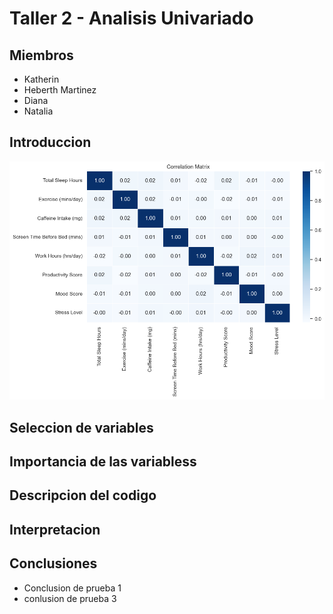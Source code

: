 # Taller 2 - Analisis Univariado

## Miembros

- Katherin
- Heberth Martinez
- Diana
- Natalia

## Introduccion

![correlation](assets/correlation_matrix.png)

## Seleccion de variables

## Importancia de las variabless

## Descripcion del codigo

## Interpretacion

## Conclusiones

- Conclusion de prueba 1
- conlusion de prueba 3
